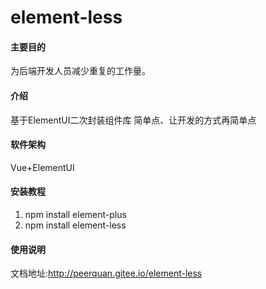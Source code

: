# element-less

#### 主要目的
为后端开发人员减少重复的工作量。

#### 介绍
基于ElementUI二次封装组件库
简单点、让开发的方式再简单点


#### 软件架构
Vue+ElementUI


#### 安装教程

1.  npm install element-plus
2.  npm install element-less

#### 使用说明

文档地址:http://peerquan.gitee.io/element-less
